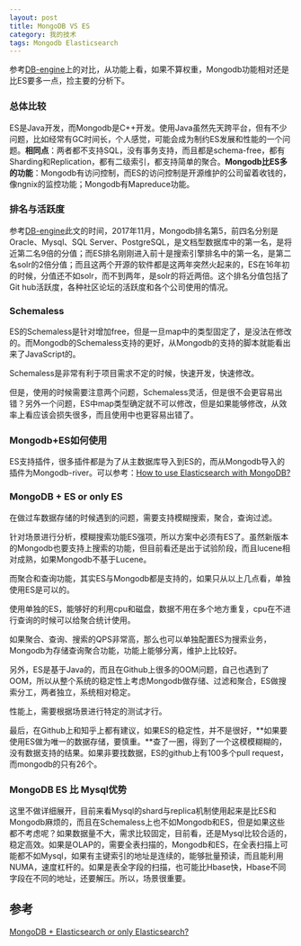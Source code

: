 ```yaml
---
layout: post
title: MongoDB VS ES
category: 我的技术
tags: Mongodb Elasticsearch
---
```


参考[DB-engine](https://db-engines.com/en/system/Elasticsearch%3BMongoDB)上的对比，从功能上看，如果不算权重，Mongodb功能相对还是比ES要多一点，捡主要的分析下。

### 总体比较 ###
ES是Java开发，而Mongodb是C++开发。使用Java虽然先天跨平台，但有不少问题，比如经常有GC时间长，个人感觉，可能会成为制约ES发展和性能的一个问题。**相同点**：两者都不支持SQL，没有事务支持，而且都是schema-free，都有Sharding和Replication，都有二级索引，都支持简单的聚合。**Mongodb比ES多的功能**：Mongodb有访问控制，而ES的访问控制是开源维护的公司留着收钱的，像ngnix的监控功能；Mongodb有Mapreduce功能。

### 排名与活跃度 ###
参考[DB-engine](https://db-engines.com/en/ranking)此文的时间，2017年11月，Mongodb排名第5，前四名分别是Oracle、Mysql、SQL Server、PostgreSQL，是文档型数据库中的第一名，是将近第二名9倍的分值；而ES排名刚刚进入前十是搜索引擎排名中的第一名，是第二名solr的2倍分值；而且这两个开源的软件都是这两年突然火起来的，ES在16年初的时候，分值还不如solr，而不到两年，是solr的将近两倍。这个排名分值包括了Git hub活跃度，各种社区论坛的活跃度和各个公司使用的情况。

### Schemaless ###
ES的Schemaless是针对增加free，但是一旦map中的类型固定了，是没法在修改的。而Mongodb的Schemaless支持的更好，从Mongodb的支持的脚本就能看出来了JavaScript的。

Schemaless是非常有利于项目需求不定的时候，快速开发，快速修改。

但是，使用的时候需要注意两个问题，Schemaless灵活，但是很不会更容易出错？另外一个问题，ES中map类型确定就不可以修改，但是如果能够修改，从效率上看应该会损失很多，而且使用中也更容易出错了。

### Mongodb+ES如何使用 ###
ES支持插件，很多插件都是为了从主数据库导入到ES的，而从Mongodb导入的插件为Mongodb-river。可以参考：[How to use Elasticsearch with MongoDB?](https://stackoverflow.com/questions/23846971/how-to-use-elasticsearch-with-mongodb?rq=1)

### MongoDB + ES or only ES ###
在做过车数据存储的时候遇到的问题，需要支持模糊搜索，聚合，查询过滤。

针对场景进行分析，模糊搜索功能ES强项，所以方案中必须有ES了。虽然新版本的Mongodb也要支持上搜索的功能，但目前看还是出于试验阶段，而且lucene相对成熟，如果Mongodb不基于Lucene。

而聚合和查询功能，其实ES与Mongodb都是支持的，如果只从以上几点看，单独使用ES是可以的。

使用单独的ES，能够好的利用cpu和磁盘，数据不用在多个地方重复，cpu在不进行查询的时候可以给聚合统计使用。

如果聚合、查询、搜索的QPS非常高，那么也可以单独配置ES为搜索业务，Mongodb为存储查询聚合功能，功能上能够分离，维护上比较好。

另外，ES是基于Java的，而且在Github上很多的OOM问题，自己也遇到了OOM，所以从整个系统的稳定性上考虑Mongodb做存储、过滤和聚合，ES做搜索分工，两者独立，系统相对稳定。

性能上，需要根据场景进行特定的测试才行。

最后，在Github上和知乎上都有建议，如果ES的稳定性，并不是很好，**如果要使用ES做为唯一的数据存储，要慎重。**查了一圈，得到了一个这模模糊糊的，没有数据支持的结果。如果非要找数据，ES的github上有100多个pull request，而mongodb的只有26个。

### MongoDB ES 比 Mysql优势 ###
这里不做详细展开，目前来看Mysql的shard与replica机制使用起来是比ES和Mongodb麻烦的，而且在Schemaless上也不如Mongodb和ES，但是如果这些都不考虑呢？如果数据量不大，需求比较固定，目前看，还是Mysql比较合适的，稳定高效。如果是OLAP的，需要全表扫描的，Mongodb和ES，在全表扫描上可能都不如Mysql，如果有主键索引的地址是连续的，能够批量预读，而且能利用NUMA，速度杠杆的。如果是表全字段的扫描，也可能比Hbase快，Hbase不同字段在不同的地址，还要解压。所以，场景很重要。

## 参考 ##
[MongoDB + Elasticsearch or only Elasticsearch?](https://stackoverflow.com/questions/29538527/mongodb-elasticsearch-or-only-elasticsearch)

